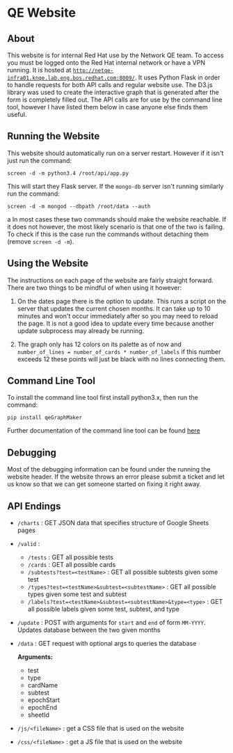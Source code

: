 # QE Website
## About
This website is for internal Red Hat use by the Network QE team.  To access you must be logged onto the Red Hat internal network or have a VPN running. It is hosted at [`http://netqe-infra01.knqe.lab.eng.bos.redhat.com:8009/`](http://netqe-infra01.knqe.lab.eng.bos.redhat.com:8009/). It uses Python Flask in order to handle requests for both API calls and regular website use.  The D3.js library was used to create the interactive graph that is generated after the form is completely filled out. The API calls are for use by the command line tool, however I have listed them below in case anyone else finds them useful.
## Running the Website
This website should automatically run on a server restart. However if it isn't just run the command:
```
screen -d -m python3.4 /root/api/app.py
```
This will start they Flask server. If the `mongo-db` server isn't running similarly run the command:

```
screen -d -m mongod --dbpath /root/data --auth
```
a
In most cases these two commands should make the website reachable. If it does not however, the most likely scenario is that one of the two is failing. To check if this is the case run the commands without detaching them (remove `screen -d -m`).

## Using the Website
The instructions on each page of the website are fairly straight forward.  There are two things to be mindful of when using it however:

1. On the dates page there is the option to update. This runs a script on the server that updates the current chosen months. It can take up to 10 minutes and won't occur immediately after so you may need to reload the page.  It is not a good idea to update every time because another update subprocess may already be running.

1. The graph only has 12 colors on its palette as of now and `number_of_lines = number_of_cards * number_of_labels` if this number exceeds 12 these points will just be black with no lines connecting them.

## Command Line Tool
To install the command line tool first install python3.x, then run the command:
```
pip install qeGraphMaker
```
Further documentation of the command line tool can be found [here](https://github.com/KPostOffice/QETool_pip)

## Debugging
Most of the debugging information can be found under the running the website header.  If the website throws an error please submit a ticket and let us know so that we can get someone started on fixing it right away.

## API Endings
* `/charts` : GET JSON data that specifies structure of Google Sheets pages

* `/valid` :
    * `/tests` : GET all possible tests
    * `/cards` : GET all possible cards
    * `/subtests?test=<testName>` : GET all possible subtests given some test
    * `/types?test=<testName>&subtest=<subtestName>` : GET all possible types given some test and subtest
    * `/labels?test=<testName>&subtest=<subtestName>&type=<type>` : GET all possible labels given some test, subtest, and type


* `/update` : POST with arguments for `start` and `end` of form `MM-YYYY`.  Updates database between the two given months

* `/data` : GET request with optional args to queries the database

  **Arguments:**
    * test
    * type
    * cardName
    * subtest
    * epochStart
    * epochEnd
    * sheetId


* `/js/<fileName>` : get a CSS file that is used on the website
* `/css/<fileName>` : get a JS file that is used on the website
